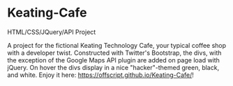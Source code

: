# Keating-Cafe
HTML/CSS/JQuery/API Project

A project for the fictional Keating Technology Cafe, your typical coffee shop with a developer twist. Constructed with Twitter's Bootstrap, the divs, with the exception of the Google Maps API plugin are added on page load with jQuery. On hover the divs display in a nice "hacker"-themed green, black, and white. Enjoy it here: https://offscript.github.io/Keating-Cafe/!
